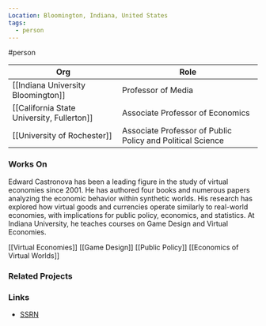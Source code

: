 ```yaml
---
Location: Bloomington, Indiana, United States
tags:
  - person
---
```

#person

| Org                                    | Role                                                       |
| -------------------------------------- | ---------------------------------------------------------- |
| [[Indiana University Bloomington]]     | Professor of Media                                         |
| [[California State University, Fullerton]] | Associate Professor of Economics                           |
| [[University of Rochester]]            | Associate Professor of Public Policy and Political Science |

### Works On

Edward Castronova has been a leading figure in the study of virtual economies since 2001. He has authored four books and numerous papers analyzing the economic behavior within synthetic worlds. His research has explored how virtual goods and currencies operate similarly to real-world economies, with implications for public policy, economics, and statistics. At Indiana University, he teaches courses on Game Design and Virtual Economies.

[[Virtual Economies]]
[[Game Design]]
[[Public Policy]]
[[Economics of Virtual Worlds]]

### Related Projects

### Links

- [SSRN](https://ssrn.com/author=277893)